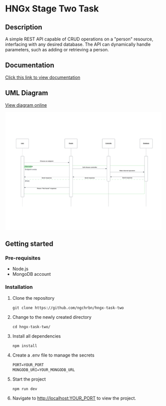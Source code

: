 # HNGx Stage Two Task

## Description

A simple REST API capable of CRUD operations on a "person" resource, interfacing with any desired database. The API can dynamically handle parameters, such as adding or retrieving a person.

## Documentation

[Click this link to view documentation](https://documenter.getpostman.com/view/15209718/2s9YC4TXhH)

## UML Diagram

[View diagram online](https://lucid.app/documents/view/23b786d3-5473-4445-8957-fbc4c575ec60)

![UML Diagram](./UML-Diagram.png)

## Getting started

### Pre-requisites

- Node.js
- MongoDB account

### Installation

1. Clone the repository

    ```shell
    git clone https://github.com/ngchrbn/hngx-task-two
    ```

2. Change to the newly created directory

    ```shell
    cd hngx-task-two/
    ```

3. Install all dependencies

    ```shell
    npm install
    ```

4. Create a .env file to manage the secrets

    ```.env
    PORT=YOUR_PORT
    MONGODB_URI=YOUR_MONGODB_URL
    ```

5. Start the project

    ```shell
    npm run dev
    ```

6. Navigate to <http://localhost:YOUR_PORT> to view the project.
